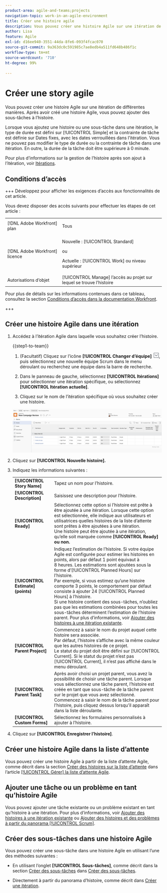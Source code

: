 ```yaml
---
product-area: agile-and-teams;projects
navigation-topic: work-in-an-agile-environment
title: Créer une histoire agile
description: Vous pouvez créer une histoire Agile sur une itération de différentes manières. Après avoir créé une histoire Agile, vous pouvez ajouter des sous-tâches à l’histoire.
author: Lisa
feature: Agile
exl-id: d16ee940-3551-44da-8fe6-093f4fcac070
source-git-commit: 9a363dc0c591985c7ae8edb4a511fd648b486f1c
workflow-type: tm+mt
source-wordcount: '710'
ht-degree: 99%

---
```


# Créer une story agile

Vous pouvez créer une histoire Agile sur une itération de différentes manières. Après avoir créé une histoire Agile, vous pouvez ajouter des sous-tâches à l’histoire.

Lorsque vous ajoutez une histoire ou une sous-tâche dans une itération, le type de durée est défini sur [!UICONTROL Simple] et la contrainte de tâche est définie sur Dates fixes, avec les dates verrouillées dans l’itération. Vous ne pouvez pas modifier le type de durée ou la contrainte de tâche dans une itération. En outre, la durée de la tâche doit être supérieure à 0 minute.

Pour plus d’informations sur la gestion de l’histoire après son ajout à l’itération, voir [Itérations](../../agile/use-scrum-in-an-agile-team/iterations/iterations.md).

## Conditions d’accès

+++ Développez pour afficher les exigences d’accès aux fonctionnalités de cet article.

Vous devez disposer des accès suivants pour effectuer les étapes de cet article :

<table style="table-layout:auto"> 
 <col> 
 </col> 
 <col> 
 </col> 
 <tbody> 
  <tr> 
   <td role="rowheader">[!DNL Adobe Workfront] plan</td> 
   <td> <p>Tous</p> </td> 
  </tr> 
  <tr> 
   <td role="rowheader">[!DNL Adobe Workfront] licence</td> 
   <td> <p>Nouvelle : [!UICONTROL Standard]</p> 
   ou
   <p>Actuelle : [!UICONTROL Work] ou niveau supérieur</p> </td> 
  </tr>
  <tr> 
   <td role="rowheader">Autorisations d’objet</td> 
   <td>[!UICONTROL Manage] l’accès au projet sur lequel se trouve l’histoire </td> 
  </tr> 
 </tbody> 
</table>

Pour plus de détails sur les informations contenues dans ce tableau, consultez la section [Conditions d’accès dans la documentation Workfront](/help/quicksilver/administration-and-setup/add-users/access-levels-and-object-permissions/access-level-requirements-in-documentation.md).

+++

## Créer une histoire Agile dans une itération

1. Accédez à l’itération Agile dans laquelle vous souhaitez créer l’histoire.

   {{step1-to-team}}

   1. (Facultatif) Cliquez sur l’icône **[!UICONTROL Changer d’équipe]** ![Icône Changer d’équipe](assets/switch-team-icon.png), puis sélectionnez une nouvelle équipe Scrum dans le menu déroulant ou recherchez une équipe dans la barre de recherche.

   1. Dans le panneau de gauche, sélectionnez **[!UICONTROL Itérations]** pour sélectionner une itération spécifique, ou sélectionnez **[!UICONTROL Itération actuelle]**.
   1. Cliquez sur le nom de l’itération spécifique où vous souhaitez créer une histoire.

   ![Ajouter une nouvelle histoire à l’itération](assets/iteration-stories-list.png)

1. Cliquez sur **[!UICONTROL Nouvelle histoire].**
1. Indiquez les informations suivantes :

   <table style="table-layout:auto">
    <col>
    <col>
    <tbody>
     <tr>
      <td role="rowheader"><strong>[!UICONTROL Story Name]</strong></td>
      <td>Tapez un nom pour l’histoire.</td>
     </tr>
     <tr>
      <td role="rowheader"><strong>[!UICONTROL Description]</strong></td>
      <td>Saisissez une description pour l’histoire.</td>
     </tr>
     <tr>
      <td role="rowheader"><strong>[!UICONTROL Ready]</strong></td>
      <td>Sélectionnez cette option si l’histoire est prête à être ajoutée à une itération. Lorsque cette option est sélectionnée, elle indique aux utilisateurs et utilisatrices quelles histoires de la liste d’attente sont prêtes à être ajoutées à une itération.<br>Une histoire peut être ajoutée à une itération, qu’elle soit marquée comme <strong>[!UICONTROL Ready] ou non.</strong></td>
     </tr>
     <tr>
      <td role="rowheader"><strong>[!UICONTROL Estimate] (points)</strong></td>
      <td>Indiquez l’estimation de l’histoire. Si votre équipe Agile est configurée pour estimer les histoires en points, alors par défaut 1 point équivaut à 8 heures. Les estimations sont ajoutées sous la forme d’[!UICONTROL Planned Hours] sur l’histoire.<br>Par exemple, si vous estimez qu’une histoire comporte 3 points, le comportement par défaut consiste à ajouter 24 [!UICONTROL Planned Hours] à l’histoire.<br>Si une histoire contient des sous-tâches, n’oubliez pas que les estimations combinées pour toutes les sous-tâches déterminent l’estimation de l’histoire parent. Pour plus d’informations, voir <a href="../../agile/use-scrum-in-an-agile-team/iterations/add-stories-to-existing-iteration.md" class="MCXref xref">Ajouter des histoires à une itération existante</a>.</td>
     </tr>
     <tr>
      <td role="rowheader"><strong>[!UICONTROL Parent Project]</strong></td>
      <td>Commencez à saisir le nom du projet auquel cette histoire sera associée.<br>Par défaut, l’histoire s’affiche avec la même couleur que les autres histoires de ce projet.<br>Le statut du projet doit être défini sur [!UICONTROL Current]. Si le statut du projet n’est pas [!UICONTROL Current], il n’est pas affiché dans le menu déroulant.</td>
     </tr>
     <tr>
      <td role="rowheader"><strong>[!UICONTROL Parent Task]</strong></td>
      <td>Après avoir choisi un projet parent, vous avez la possibilité de choisir une tâche parent. Lorsque vous sélectionnez une tâche parent, l’histoire est créée en tant que sous-tâche de la tâche parent sur le projet que vous avez sélectionné.<br>Commencez à saisir le nom de la tâche parent pour l’histoire, puis cliquez dessus lorsqu’il apparaît dans la liste déroulante.</td>
     </tr>
     <tr>
      <td role="rowheader"><strong>[!UICONTROL Custom Forms]</strong></td>
      <td>Sélectionnez les formulaires personnalisés à ajouter à l’histoire.</td>
     </tr>
    </tbody>
   </table>

1. Cliquez sur **[!UICONTROL Enregistrer l’histoire]**.

## Créer une histoire Agile dans la liste d’attente

Vous pouvez créer une histoire Agile à partir de la liste d’attente Agile, comme décrit dans la section [Créer des histoires sur la liste d’attente](../../agile/work-in-an-agile-environment/manage-the-agile-backlog.md#creating-new-stories) dans l’article [[!UICONTROL Gérer] la liste d’attente Agile](../../agile/work-in-an-agile-environment/manage-the-agile-backlog.md).

## Ajouter une tâche ou un problème en tant qu’histoire Agile

Vous pouvez ajouter une tâche existante ou un problème existant en tant qu’histoire à une itération. Pour plus d’informations, voir [Ajouter des histoires à une itération existante](../../agile/use-scrum-in-an-agile-team/iterations/add-stories-to-existing-iteration.md) ou [Ajouter des histoires et des problèmes à partir du panorama [!UICONTROL Scrum]](../../agile/use-scrum-in-an-agile-team/scrum-board/add-story-from-scrum-board.md).

## Créer des sous-tâches dans une histoire Agile

Vous pouvez créer une sous-tâche dans une histoire Agile en utilisant l’une des méthodes suivantes :

* En utilisant l’onglet **[!UICONTROL Sous-tâches]**, comme décrit dans la section [Créer des sous-tâches](../../manage-work/tasks/create-tasks/create-subtasks.md#creating-subtasks) dans [Créer des sous-tâches](../../manage-work/tasks/create-tasks/create-subtasks.md).

* Directement à partir du panorama d’histoire, comme décrit dans [Créer une itération](../../agile/use-scrum-in-an-agile-team/iterations/create-an-iteration.md).
